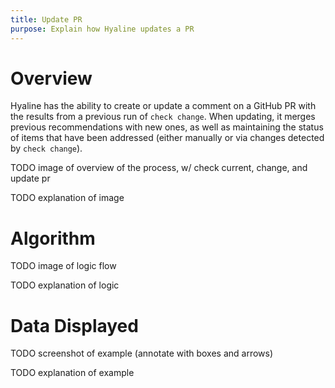 ```yaml
---
title: Update PR
purpose: Explain how Hyaline updates a PR
---
```

# Overview
Hyaline has the ability to create or update a comment on a GitHub PR with the results from a previous run of `check change`. When updating, it merges previous recommendations with new ones, as well as maintaining the status of items that have been addressed (either manually or via changes detected by `check change`).

TODO image of overview of the process, w/ check current, change, and update pr

TODO explanation of image

# Algorithm
TODO image of logic flow

TODO explanation of logic

# Data Displayed
TODO screenshot of example (annotate with boxes and arrows)

TODO explanation of example